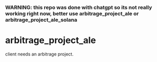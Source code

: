 ### WARNING: this repo was done with chatgpt so its not really working right now, better use arbitrage_project_ale or arbitrage_project_ale_solana

# arbitrage_project_ale
client needs an arbitrage project. 
